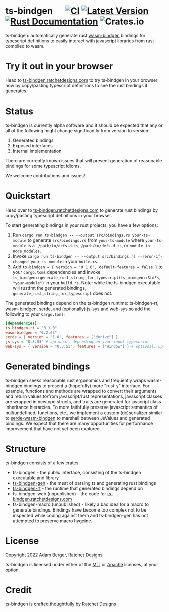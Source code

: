 # ts-bindgen &emsp; [![CI](https://github.com/ratchetdesigns/ts-bindgen/actions/workflows/ci.yml/badge.svg)](https://github.com/ratchetdesigns/ts-bindgen/actions/workflows/ci.yml) [![Latest Version](https://img.shields.io/crates/v/ts-bindgen.svg)](https://crates.io/crates/ts-bindgen) [![Rust Documentation](https://docs.rs/ts-bindgen/badge.svg)](https://docs.rs/ts-bindgen) ![Crates.io](https://img.shields.io/crates/l/ts-bindgen)

ts-bindgen: automatically generate rust [wasm-bindgen](https://rustwasm.github.io/docs/wasm-bindgen/) bindings for typescript definitions to easily interact with javascript libraries from rust compiled to wasm.

# Try it out in your browser

Head to [ts-bindgen.ratchetdesigns.com](https://ts-bindgen.ratchetdesigns.com) to try ts-bindgen in your browser now by copy/pasting typescript definitions to see the rust bindings it generates.

# Status

ts-bindgen is currently alpha software and it should be expected that any or all of the following might change significantly from version to version:
1. Generated bindings
2. Exposed interfaces
3. Internal implementation

There are currently known issues that will prevent generation of reasonable bindings for some typescript idioms.

We welcome contributions and issues!

# Quickstart

Head over to [ts-bindgen.ratchetdesigns.com](https://ts-bindgen.ratchetdesigns.com) to generate rust bindings by copy/pasting typescript definitions in your browser.

To start generating bindings in your rust projects, you have a few options:

1. Run `cargo run ts-bindgen -- --output src/bindings.rs your-ts-module` to generate `src/bindings.rs` from `your-ts-module` where `your-ts-module` is a `./path/to/defs.d.ts`, `/path/to/defs.d.ts`, or `module-in-node_modules`.
2. Invoke `cargo run ts-bindgen -- --output src/bindings.rs --rerun-if-changed your-ts-module` in your `build.rs`.
3. Add `ts-bindgen = { version = "0.1.0", default-features = false }` to your `cargo.toml` dependencies and invoke `ts_bindgen::generate_rust_string_for_typescript(ts_bindgen::StdFs, "your-module")` in your `build.rs`. Note: while the ts-bindgen executable will rustfmt the generated bindings, `generate_rust_string_for_typescript` does not.

The generated bindings depend on the ts-bindgen runtime: ts-bindgen-rt, wasm-bindgen, serde, and (optionally) js-sys and web-sys so add the following to your `Cargo.toml`:

```toml
[dependencies]
ts-bindgen-rt = "0.1.0"
wasm-bindgen = "0.2.63"
serde = { version = "1.0", features = ["derive"] }
js-sys = "0.3.53" # optional, depending on your input typescript
web-sys = { version = "0.3.53", features = ["Window"] } # optional, update with features for any types your bindings use
```

# Generated bindings

ts-bindgen seeks reasonable rust ergonomics and frequently wraps wasm-bindgen bindings to present a (hopefully) more "rust-y" interface.
For example, functions and methods are wrapped to convert their arguments and return values to/from javascript/rust representations, javascript classes are wrapped in newtype structs, and traits are generated for javscript class inheritance hierarcies.
To more faithfully preserve javascript semantics of null/undefined, functions, etc., we implement a custom (de)serializer similar to [serde-wasm-bindgen](https://github.com/cloudflare/serde-wasm-bindgen) to marshall between JsValues and generated bindings.
We expect that there are many opportunities for performance improvement that have not yet been explored.

# Structure

ts-bindgen consists of a few crates:
 - ts-bindgen - the public interface, consisting of the ts-bindgen executable and library
 - [ts-bindgen-gen](https://github.com/ratchetdesigns/ts-bindgen/tree/master/ts-bindgen-gen/README.md) - the meat of parsing ts and generating rust bindings
 - [ts-bindgen-rt](https://github.com/ratchetdesigns/ts-bindgen/tree/master/ts-bindgen-rt/README.md) - the runtime that generated bindings depend on
 - ts-bindgen-web (unpublished) - the code for [ts-bindgen.ratchetdesigns.com](https://ts-bindgen.ratchetdesigns.com)
 - ts-bindgen-macro (unpublished) - likely a bad idea for a macro to generate bindings. Bindings have become too complex not to be inspected while coding against them and ts-bindgen-gen has not attempted to preserve macro hygeine.

# License

Copyright 2022 Adam Berger, Ratchet Designs.

ts-bindgen is licensed under either of the [MIT](https://github.com/ratchetdesigns/ts-bindgen/blob/master/LICENSE-MIT) or [Apache](https://github.com/ratchetdesigns/ts-bindgen/blob/master/LICENSE-APACHE) licenses, at your option.

# Credit

ts-bindgen is crafted thoughtfully by [Ratchet Designs](https://ratchetdesigns.com)
